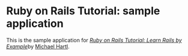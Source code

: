 # Ruby on Rails Tutorial: sample application

This is the sample application for
[*Ruby on Rails Tutorial: Learn Rails by Example*](http://railstutorial.org/)by [Michael Hartl](http://michaelhartl.com/).